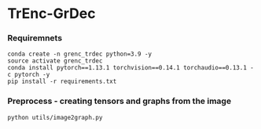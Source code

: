 # TrEnc-GrDec

### Requiremnets 
```
conda create -n grenc_trdec python=3.9 -y
source activate grenc_trdec
conda install pytorch==1.13.1 torchvision==0.14.1 torchaudio==0.13.1 -c pytorch -y
pip install -r requirements.txt
```

### Preprocess - creating tensors and graphs from the image
```
python utils/image2graph.py
```
